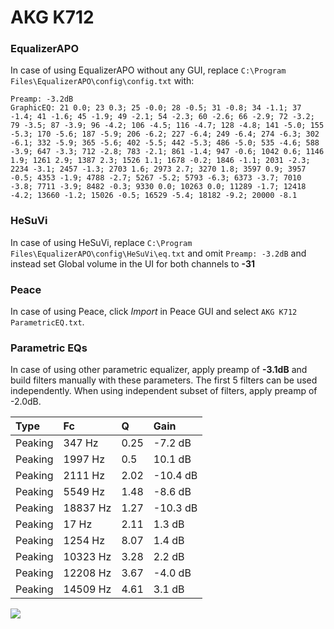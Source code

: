 # AKG K712

### EqualizerAPO
In case of using EqualizerAPO without any GUI, replace `C:\Program Files\EqualizerAPO\config\config.txt`
with:
```
Preamp: -3.2dB
GraphicEQ: 21 0.0; 23 0.3; 25 -0.0; 28 -0.5; 31 -0.8; 34 -1.1; 37 -1.4; 41 -1.6; 45 -1.9; 49 -2.1; 54 -2.3; 60 -2.6; 66 -2.9; 72 -3.2; 79 -3.5; 87 -3.9; 96 -4.2; 106 -4.5; 116 -4.7; 128 -4.8; 141 -5.0; 155 -5.3; 170 -5.6; 187 -5.9; 206 -6.2; 227 -6.4; 249 -6.4; 274 -6.3; 302 -6.1; 332 -5.9; 365 -5.6; 402 -5.5; 442 -5.3; 486 -5.0; 535 -4.6; 588 -3.9; 647 -3.3; 712 -2.8; 783 -2.1; 861 -1.4; 947 -0.6; 1042 0.6; 1146 1.9; 1261 2.9; 1387 2.3; 1526 1.1; 1678 -0.2; 1846 -1.1; 2031 -2.3; 2234 -3.1; 2457 -1.3; 2703 1.6; 2973 2.7; 3270 1.8; 3597 0.9; 3957 -0.5; 4353 -1.9; 4788 -2.7; 5267 -5.2; 5793 -6.3; 6373 -3.7; 7010 -3.8; 7711 -3.9; 8482 -0.3; 9330 0.0; 10263 0.0; 11289 -1.7; 12418 -4.2; 13660 -1.2; 15026 -0.5; 16529 -5.4; 18182 -9.2; 20000 -8.1
```

### HeSuVi
In case of using HeSuVi, replace `C:\Program Files\EqualizerAPO\config\HeSuVi\eq.txt` and omit `Preamp:
-3.2dB` and instead set Global volume in the UI for both channels to **-31**

### Peace
In case of using Peace, click *Import* in Peace GUI and select `AKG K712 ParametricEQ.txt`.

### Parametric EQs
In case of using other parametric equalizer, apply preamp of **-3.1dB** and build filters manually
with these parameters. The first 5 filters can be used independently.
When using independent subset of filters, apply preamp of -2.0dB.

| Type    | Fc       |    Q | Gain     |
|:--------|:---------|:-----|:---------|
| Peaking | 347 Hz   | 0.25 | -7.2 dB  |
| Peaking | 1997 Hz  | 0.5  | 10.1 dB  |
| Peaking | 2111 Hz  | 2.02 | -10.4 dB |
| Peaking | 5549 Hz  | 1.48 | -8.6 dB  |
| Peaking | 18837 Hz | 1.27 | -10.3 dB |
| Peaking | 17 Hz    | 2.11 | 1.3 dB   |
| Peaking | 1254 Hz  | 8.07 | 1.4 dB   |
| Peaking | 10323 Hz | 3.28 | 2.2 dB   |
| Peaking | 12208 Hz | 3.67 | -4.0 dB  |
| Peaking | 14509 Hz | 4.61 | 3.1 dB   |

![](https://raw.githubusercontent.com/jaakkopasanen/AutoEq/master/results/oratory1990/harman_over-ear_2018/AKG%20K712/AKG%20K712.png)